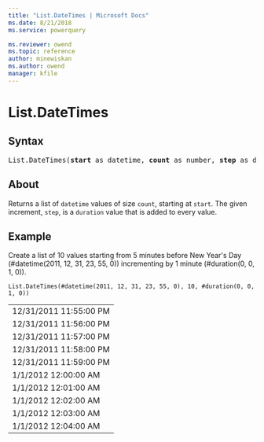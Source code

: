 ```yaml
---
title: "List.DateTimes | Microsoft Docs"
ms.date: 8/21/2018
ms.service: powerquery

ms.reviewer: owend
ms.topic: reference
author: minewiskan
ms.author: owend
manager: kfile
---
```

# List.DateTimes

## Syntax

<pre>
List.DateTimes(<b>start</b> as datetime, <b>count</b> as number, <b>step</b> as duration) as list
</pre>

## About
Returns a list of `datetime` values of size `count`, starting at `start`. The given increment, `step`, is a `duration` value that is added to every value.

  
## Example  
Create a list of 10 values starting from 5 minutes before New Year's Day (#datetime(2011, 12, 31, 23, 55, 0)) incrementing by 1 minute (#duration(0, 0, 1, 0)).

```powerquery-m
List.DateTimes(#datetime(2011, 12, 31, 23, 55, 0), 10, #duration(0, 0, 1, 0))
```

<table> <tr><td>12/31/2011 11:55:00 PM</td></tr> <tr><td>12/31/2011 11:56:00 PM</td></tr> <tr><td>12/31/2011 11:57:00 PM</td></tr> <tr><td>12/31/2011 11:58:00 PM</td></tr> <tr><td>12/31/2011 11:59:00 PM</td></tr> <tr><td>1/1/2012 12:00:00 AM</td></tr> <tr><td>1/1/2012 12:01:00 AM</td></tr> <tr><td>1/1/2012 12:02:00 AM</td></tr> <tr><td>1/1/2012 12:03:00 AM</td></tr> <tr><td>1/1/2012 12:04:00 AM</td></tr> </table>
